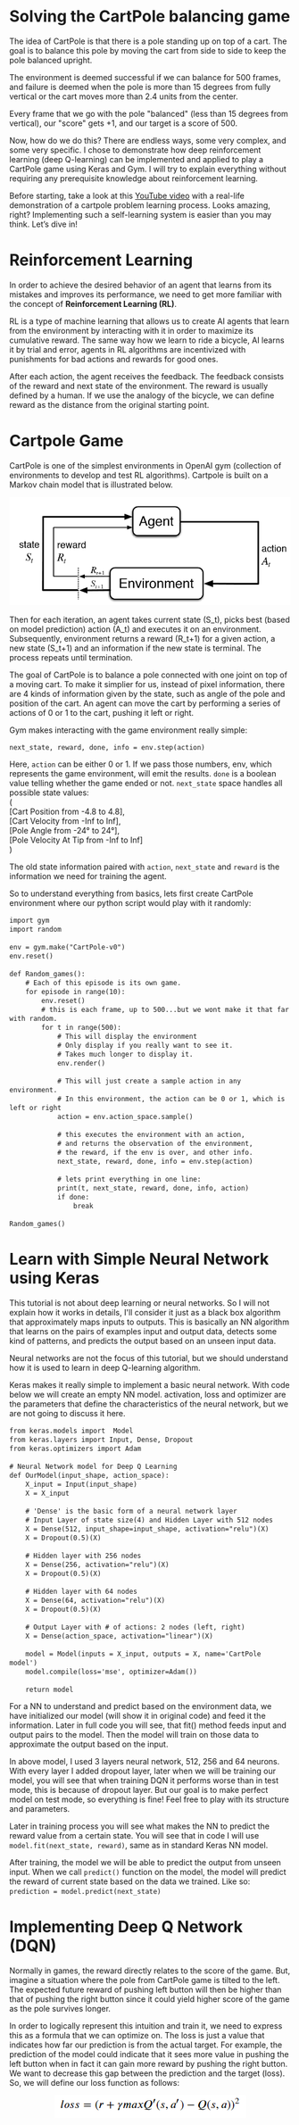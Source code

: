 # Solving the CartPole balancing game

The idea of CartPole is that there is a pole standing up on top of a cart. The goal is to balance this pole by moving the cart from side to side to keep the pole balanced upright.

The environment is deemed successful if we can balance for 500 frames, and failure is deemed when the pole is more than 15 degrees from fully vertical or the cart moves more than 2.4 units from the center.

Every frame that we go with the pole "balanced" (less than 15 degrees from vertical), our "score" gets +1, and our target is a score of 500.

Now, how do we do this? There are endless ways, some very complex, and some very specific. I chose to demonstrate how deep reinforcement learning (deep Q-learning) can be implemented and applied to play a CartPole game using Keras and Gym. I will try to explain everything without requiring any prerequisite knowledge about reinforcement learning.

Before starting, take a look at this [YouTube video](https://youtu.be/XiigTGKZfks) with a real-life demonstration of a cartpole problem learning process. Looks amazing, right? Implementing such a self-learning system is easier than you may think. Let’s dive in!


# Reinforcement Learning
In order to achieve the desired behavior of an agent that learns from its mistakes and improves its performance, we need to get more familiar with the concept of <b>Reinforcement Learning (RL)</b>.

RL is a type of machine learning that allows us to create AI agents that learn from the environment by interacting with it in order to maximize its cumulative reward. The same way how we learn to ride a bicycle, AI learns it by trial and error, agents in RL algorithms are incentivized with punishments for bad actions and rewards for good ones.

After each action, the agent receives the feedback. The feedback consists of the reward and next state of the environment. The reward is usually defined by a human. If we use the analogy of the bicycle, we can define reward as the distance from the original starting point.


# Cartpole Game
CartPole is one of the simplest environments in OpenAI gym (collection of environments to develop and test RL algorithms). Cartpole is built on a Markov chain model that is illustrated below.

<p align="center">
    <img src="https://github.com/pythonlessons/CartPole_reinforcement_learning/blob/master/IMAGES/image.png"
</p>
  
Then for each iteration, an agent takes current state (S_t), picks best (based on model prediction) action (A_t) and executes it on an environment. Subsequently, environment returns a reward (R_t+1) for a given action, a new state (S_t+1) and an information if the new state is terminal. The process repeats until termination.

The goal of CartPole is to balance a pole connected with one joint on top of a moving cart. To make it simplier for us, instead of pixel information, there are 4 kinds of information given by the state, such as angle of the pole and position of the cart. An agent can move the cart by performing a series of actions of 0 or 1 to the cart, pushing it left or right.

Gym makes interacting with the game environment really simple:
```
next_state, reward, done, info = env.step(action)
```

Here, ```action``` can be either 0 or 1. If we pass those numbers, env, which represents the game environment, will emit the results. ```done``` is a boolean value telling whether the game ended or not. ```next_state``` space handles all possible state values:<br>
(<br>
[Cart Position from -4.8 to 4.8],<br>
[Cart Velocity from -Inf to Inf],<br>
[Pole Angle from -24° to 24°],<br>
[Pole Velocity At Tip from -Inf to Inf]<br>
)

The old state information paired with ```action```, ```next_state``` and ```reward``` is the information we need for training the agent.

So to understand everything from basics, lets first create CartPole environment where our python script would play with it randomly:

```
import gym
import random

env = gym.make("CartPole-v0")
env.reset()

def Random_games():
    # Each of this episode is its own game.
    for episode in range(10):
        env.reset()
        # this is each frame, up to 500...but we wont make it that far with random.
        for t in range(500):
            # This will display the environment
            # Only display if you really want to see it.
            # Takes much longer to display it.
            env.render()
            
            # This will just create a sample action in any environment.
            # In this environment, the action can be 0 or 1, which is left or right
            action = env.action_space.sample()

            # this executes the environment with an action, 
            # and returns the observation of the environment, 
            # the reward, if the env is over, and other info.
            next_state, reward, done, info = env.step(action)
            
            # lets print everything in one line:
            print(t, next_state, reward, done, info, action)
            if done:
                break
                
Random_games()
```

# Learn with Simple Neural Network using Keras
This tutorial is not about deep learning or neural networks. So I will not explain how it works in details, I'll consider it just as a black box algorithm that approximately maps inputs to outputs. This is basically an NN algorithm that learns on the pairs of examples input and output data, detects some kind of patterns, and predicts the output based on an unseen input data.

Neural networks are not the focus of this tutorial, but we should understand how it is used to learn in deep Q-learning algorithm.

Keras makes it really simple to implement a basic neural network. With code below we will create an empty NN model. activation, loss and optimizer are the parameters that define the characteristics of the neural network, but we are not going to discuss it here.

```
from keras.models import  Model
from keras.layers import Input, Dense, Dropout
from keras.optimizers import Adam

# Neural Network model for Deep Q Learning
def OurModel(input_shape, action_space):
    X_input = Input(input_shape)
    X = X_input

    # 'Dense' is the basic form of a neural network layer
    # Input Layer of state size(4) and Hidden Layer with 512 nodes
    X = Dense(512, input_shape=input_shape, activation="relu")(X)
    X = Dropout(0.5)(X)
    
    # Hidden layer with 256 nodes
    X = Dense(256, activation="relu")(X)
    X = Dropout(0.5)(X)
    
    # Hidden layer with 64 nodes
    X = Dense(64, activation="relu")(X)
    X = Dropout(0.5)(X)
    
    # Output Layer with # of actions: 2 nodes (left, right)
    X = Dense(action_space, activation="linear")(X)

    model = Model(inputs = X_input, outputs = X, name='CartPole model')
    model.compile(loss='mse', optimizer=Adam())
    
    return model
```
For a NN to understand and predict based on the environment data, we have initialized our model (will show it in original code) and feed it the information. Later in full code you will see, that fit() method feeds input and output pairs to the model. Then the model will train on those data to approximate the output based on the input.

In above model, I used 3 layers neural network, 512, 256 and 64 neurons. With every layer I added dropout layer, later when we will be training our model, you will see that when training DQN it performs worse than in test mode, this is because of dropout layer. But our goal is to make perfect model on test mode, so everything is fine! Feel free to play with its structure and parameters.

Later in training process you will see what makes the NN to predict the reward value from a certain state. You will see that in code I will use ```model.fit(next_state, reward)```, same as in standard Keras NN model.

After training, the model we will be able to predict the output from unseen input. When we call ```predict()``` function on the model, the model will predict the reward of current state based on the data we trained. Like so: ```prediction = model.predict(next_state)```


# Implementing Deep Q Network (DQN)
Normally in games, the reward directly relates to the score of the game. But, imagine a situation where the pole from CartPole game is tilted to the left. The expected future reward of pushing left button will then be higher than that of pushing the right button since it could yield higher score of the game as the pole survives longer.

In order to logically represent this intuition and train it, we need to express this as a formula that we can optimize on. The loss is just a value that indicates how far our prediction is from the actual target. For example, the prediction of the model could indicate that it sees more value in pushing the left button when in fact it can gain more reward by pushing the right button. We want to decrease this gap between the prediction and the target (loss). So, we will define our loss function as follows:
<p align="center">
    <img src="https://github.com/pythonlessons/CartPole_reinforcement_learning/blob/master/IMAGES/math.PNG"
</p>
